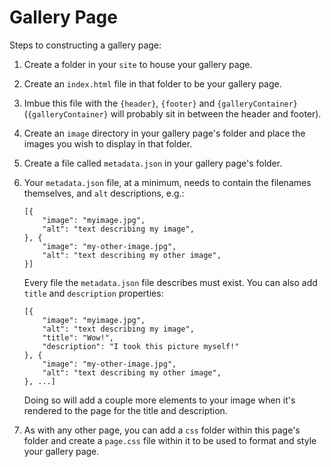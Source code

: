 # Gallery Page

Steps to constructing a gallery page:

1. Create a folder in your `site` to house your gallery page.

1. Create an `index.html` file in that folder to be your gallery page.

1. Imbue this file with the `{header}`, `{footer}` and `{galleryContainer}` (`{galleryContainer}` will probably sit in between the header and footer).

1. Create an `image` directory in your gallery page's folder and place the images you wish to display in that folder.

1. Create a file called `metadata.json` in your gallery page's folder.

1. Your `metadata.json` file, at a minimum, needs to contain the filenames themselves, and `alt` descriptions, e.g.:
    
    ```
    [{
        "image": "myimage.jpg",
        "alt": "text describing my image",
    }, {
        "image": "my-other-image.jpg",
        "alt": "text describing my other image",
    }]
    ```

    Every file the `metadata.json` file describes must exist. You can also add `title` and `description` properties:

    ```
    [{
        "image": "myimage.jpg",
        "alt": "text describing my image",
        "title": "Wow!",
        "description": "I took this picture myself!"
    }, {
        "image": "my-other-image.jpg",
        "alt": "text describing my other image",
    }, ...]
    ```

    Doing so will add a couple more elements to your image when it's rendered to the page for the title and description.

1. As with any other page, you can add a `css` folder within this page's folder and create a `page.css` file within it to be used to format and style your gallery page.